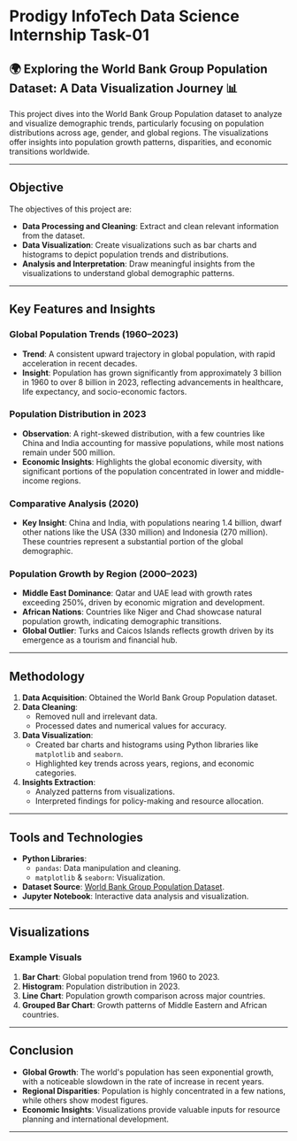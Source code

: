 # Prodigy InfoTech Data Science Internship Task-01

## 🌍 Exploring the World Bank Group Population Dataset: A Data Visualization Journey 📊

This project dives into the World Bank Group Population dataset to analyze and visualize demographic trends, particularly focusing on population distributions across age, gender, and global regions. The visualizations offer insights into population growth patterns, disparities, and economic transitions worldwide.

---

## Objective

The objectives of this project are:
- **Data Processing and Cleaning**: Extract and clean relevant information from the dataset.
- **Data Visualization**: Create visualizations such as bar charts and histograms to depict population trends and distributions.
- **Analysis and Interpretation**: Draw meaningful insights from the visualizations to understand global demographic patterns.

---

## Key Features and Insights

### Global Population Trends (1960–2023)
- **Trend**: A consistent upward trajectory in global population, with rapid acceleration in recent decades.
- **Insight**: Population has grown significantly from approximately 3 billion in 1960 to over 8 billion in 2023, reflecting advancements in healthcare, life expectancy, and socio-economic factors.

### Population Distribution in 2023
- **Observation**: A right-skewed distribution, with a few countries like China and India accounting for massive populations, while most nations remain under 500 million.
- **Economic Insights**: Highlights the global economic diversity, with significant portions of the population concentrated in lower and middle-income regions.

### Comparative Analysis (2020)
- **Key Insight**: China and India, with populations nearing 1.4 billion, dwarf other nations like the USA (330 million) and Indonesia (270 million). These countries represent a substantial portion of the global demographic.

### Population Growth by Region (2000–2023)
- **Middle East Dominance**: Qatar and UAE lead with growth rates exceeding 250%, driven by economic migration and development.
- **African Nations**: Countries like Niger and Chad showcase natural population growth, indicating demographic transitions.
- **Global Outlier**: Turks and Caicos Islands reflects growth driven by its emergence as a tourism and financial hub.

---

## Methodology

1. **Data Acquisition**: Obtained the World Bank Group Population dataset.
2. **Data Cleaning**:
   - Removed null and irrelevant data.
   - Processed dates and numerical values for accuracy.
3. **Data Visualization**:
   - Created bar charts and histograms using Python libraries like `matplotlib` and `seaborn`.
   - Highlighted key trends across years, regions, and economic categories.
4. **Insights Extraction**:
   - Analyzed patterns from visualizations.
   - Interpreted findings for policy-making and resource allocation.

---

## Tools and Technologies
- **Python Libraries**: 
  - `pandas`: Data manipulation and cleaning.
  - `matplotlib` & `seaborn`: Visualization.
- **Dataset Source**: [World Bank Group Population Dataset](https://data.worldbank.org).
- **Jupyter Notebook**: Interactive data analysis and visualization.

---

## Visualizations

### Example Visuals
1. **Bar Chart**: Global population trend from 1960 to 2023.
2. **Histogram**: Population distribution in 2023.
3. **Line Chart**: Population growth comparison across major countries.
4. **Grouped Bar Chart**: Growth patterns of Middle Eastern and African countries.

---

## Conclusion

- **Global Growth**: The world's population has seen exponential growth, with a noticeable slowdown in the rate of increase in recent years.
- **Regional Disparities**: Population is highly concentrated in a few nations, while others show modest figures.
- **Economic Insights**: Visualizations provide valuable inputs for resource planning and international development.
---
